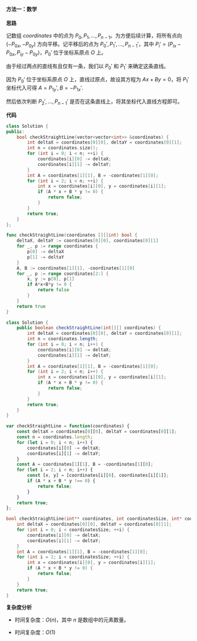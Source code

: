 #### 方法一：数学

**思路**

记数组 $\textit{coordinates}$ 中的点为 $P_0, P_1, \dots, P_{n-1}$。为方便后续计算，将所有点向 $(-P_{0x}, -P_{0y})$ 方向平移。记平移后的点为 $P_0', P_1', \dots, P_{n-1}'$，其中 $P_i'=(P_{ix}-P_{0x}, P_{iy}-P_{0y})$，$P_0'$ 位于坐标系原点 $O$ 上。

由于经过两点的直线有且仅有一条，我们以 $P_0'$ 和 $P_1'$ 来确定这条直线。

因为 $P_0'$ 位于坐标系原点 $O$ 上，直线过原点，故设其方程为 $Ax+By=0$，将 $P_1'$ 坐标代入可得 $A=P_{1y}',B=-P_{1x}'$.

然后依次判断 $P_2', \dots, P_{n-1}'$ 是否在这条直线上，将其坐标代入直线方程即可。

**代码**

```cpp [sol1-C++]
class Solution {
public:
    bool checkStraightLine(vector<vector<int>> &coordinates) {
        int deltaX = coordinates[0][0], deltaY = coordinates[0][1];
        int n = coordinates.size();
        for (int i = 0; i < n; ++i) {
            coordinates[i][0] -= deltaX;
            coordinates[i][1] -= deltaY;
        }
        int A = coordinates[1][1], B = -coordinates[1][0];
        for (int i = 2; i < n; ++i) {
            int x = coordinates[i][0], y = coordinates[i][1];
            if (A * x + B * y != 0) {
                return false;
            }
        }
        return true;
    }
};
```

```Go [sol1-Golang]
func checkStraightLine(coordinates [][]int) bool {
    deltaX, deltaY := coordinates[0][0], coordinates[0][1]
    for _, p := range coordinates {
        p[0] -= deltaX
        p[1] -= deltaY
    }
    A, B := coordinates[1][1], -coordinates[1][0]
    for _, p := range coordinates[2:] {
        x, y := p[0], p[1]
        if A*x+B*y != 0 {
            return false
        }
    }
    return true
}
```

```Java [sol1-Java]
class Solution {
    public boolean checkStraightLine(int[][] coordinates) {
        int deltaX = coordinates[0][0], deltaY = coordinates[0][1];
        int n = coordinates.length;
        for (int i = 0; i < n; i++) {
            coordinates[i][0] -= deltaX;
            coordinates[i][1] -= deltaY;
        }
        int A = coordinates[1][1], B = -coordinates[1][0];
        for (int i = 2; i < n; i++) {
            int x = coordinates[i][0], y = coordinates[i][1];
            if (A * x + B * y != 0) {
                return false;
            }
        }
        return true;
    }
}
```

```JavaScript [sol1-JavaScript]
var checkStraightLine = function(coordinates) {
    const deltaX = coordinates[0][0], deltaY = coordinates[0][1];
    const n = coordinates.length;
    for (let i = 0; i < n; i++) {
        coordinates[i][0] -= deltaX;
        coordinates[i][1] -= deltaY;
    }
    const A = coordinates[1][1], B = -coordinates[1][0];
    for (let i = 2; i < n; i++) {
        const [x, y] = [coordinates[i][0], coordinates[i][1]];
        if (A * x + B * y !== 0) {
            return false;
        }
    }
    return true;
};
```

```C [sol1-C]
bool checkStraightLine(int** coordinates, int coordinatesSize, int* coordinatesColSize) {
    int deltaX = coordinates[0][0], deltaY = coordinates[0][1];
    for (int i = 0; i < coordinatesSize; ++i) {
        coordinates[i][0] -= deltaX;
        coordinates[i][1] -= deltaY;
    }
    int A = coordinates[1][1], B = -coordinates[1][0];
    for (int i = 2; i < coordinatesSize; ++i) {
        int x = coordinates[i][0], y = coordinates[i][1];
        if (A * x + B * y != 0) {
            return false;
        }
    }
    return true;
}
```

**复杂度分析**

- 时间复杂度：$O(n)$，其中 $n$ 是数组中的元素数量。

- 时间复杂度：$O(1)$